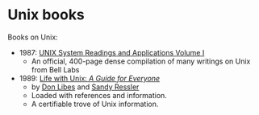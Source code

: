 # Unix books

Books on Unix:

* 1987: [UNIX System Readings and Applications Volume I](http://www.bitsavers.org/pdf/att/unix/UNIX_System_Readings_and_Applications_Volume_1_1987.pdf)
  * An official, 400-page dense compilation of many writings on Unix from Bell Labs
* 1989: [Life with Unix: _A Guide for Everyone_](ftp://ftp.tuhs.org.ua/Documentation/Books/Life_with_Unix_v2.pdf)
  * by [Don Libes](https://www.nist.gov/el/systems-integration-division-73400/don-libes-publications-list) and [Sandy Ressler](https://math.nist.gov/~SRessler)
  * Loaded with references and information.
  * A certifiable trove of Unix information.